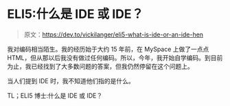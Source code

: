 # ELI5:什么是 IDE 或 IDE？

> 原文：<https://dev.to/vickilanger/eli5-what-is-ide-or-an-ide-hen>

我对编码相当陌生。我的经历始于大约 15 年前，在 MySpace 上做了一点点 HTML，但从那以后我没有做过任何编码。所以，今年，我开始自学编码。到目前为止，我已经找到了大多数问题的答案，但我仍然停留在这个问题上。

当人们提到 IDE 时，我不知道他们指的是什么。

TL；ELI5 博士:什么是 IDE 或 IDE？